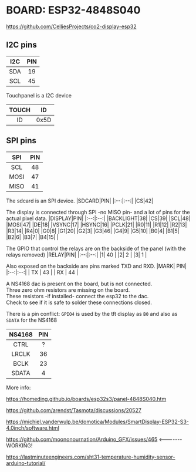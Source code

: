  # BOARD: ESP32-4848S040

https://github.com/CelliesProjects/co2-display-esp32 

## I2C pins

| I2C| PIN |
|:--:|:--:|
|SDA|19|  
|SCL|45|  

Touchpanel is a I2C device

|TOUCH|ID|
|:--:|:--:|
|ID |0x5D|  

## SPI pins

| SPI |PIN |
|:--:|:--:|
|SCL|48|
|MOSI|47|
|MISO|41|

The sdcard is an SPI device.
|SDCARD|PIN|
|:--:|:--:|
|CS|42|

The display is connected through SPI -no MISO pin- and a lot of pins for the actual pixel data.
|DISPLAY|PIN|
|:--:|:--:|
|BACKLIGHT|38|
|CS|39|
|SCL|48|
|MOSI|47|
|DE|18|
|VSYNC|17|
|HSYNC|16|
|PCLK|21|
|R0|11|
|R1|12|
|R2|13|
|R3|14|
|R4|0|
|G0|8|
|G1|20|
|G2|3|
|G3|46|
|G4|9|
|G5|10|
|B0|4|
|B1|5|
|B2|6|
|B3|7|
|B4|15|
|

The GPIO that control the relays are on the backside of the panel (with the relays removed)
|RELAY|PIN|
|:--:|:--:|
|1| 40 |
|2| 2 |
|3| 1 |

Also exposed on the backside are pins marked TXD and RXD.
|MARK| PIN|
|:--:|:--:|
| TX  | 43  |
| RX  | 44  |

A NS4168 dac is present on the board, but is not connected.<br>
Three zero ohm resistors are missing on the board.<br>
These resistors -if installed- connect the esp32 to the dac.<br>
Check to see if it is safe to solder these connections closed.

There is a pin conflict: `GPIO4` is used by the tft display as `B0` and also as `SDATA` for the NS4168<br>

| NS4168 | PIN |
|:--:|:--:|
|CTRL | ? |
|LRCLK | 36 |
|BCLK | 23 |
|SDATA | 4 |

More info:

https://homeding.github.io/boards/esp32s3/panel-4848S040.htm

https://github.com/arendst/Tasmota/discussions/20527

https://michiel.vanderwulp.be/domotica/Modules/SmartDisplay-ESP32-S3-4.0inch/software.html

https://github.com/moononournation/Arduino_GFX/issues/465 <-------WORKING!

https://lastminuteengineers.com/sht31-temperature-humidity-sensor-arduino-tutorial/